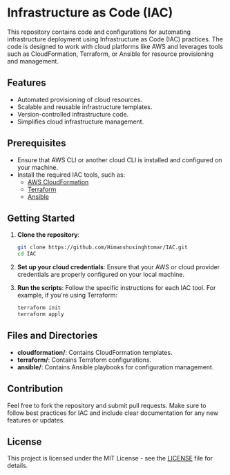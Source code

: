 
# Infrastructure as Code (IAC)

This repository contains code and configurations for automating infrastructure deployment using Infrastructure as Code (IAC) practices. The code is designed to work with cloud platforms like AWS and leverages tools such as CloudFormation, Terraform, or Ansible for resource provisioning and management.

## Features

- Automated provisioning of cloud resources.
- Scalable and reusable infrastructure templates.
- Version-controlled infrastructure code.
- Simplifies cloud infrastructure management.

## Prerequisites

- Ensure that AWS CLI or another cloud CLI is installed and configured on your machine.
- Install the required IAC tools, such as:
  - [AWS CloudFormation](https://docs.aws.amazon.com/cloudformation/)
  - [Terraform](https://www.terraform.io/)
  - [Ansible](https://www.ansible.com/)

## Getting Started

1. **Clone the repository**:
   ```bash
   git clone https://github.com/Himanshusinghtomar/IAC.git
   cd IAC
   ```

2. **Set up your cloud credentials**:
   Ensure that your AWS or cloud provider credentials are properly configured on your local machine.

3. **Run the scripts**:
   Follow the specific instructions for each IAC tool. For example, if you're using Terraform:
   ```bash
   terraform init
   terraform apply
   ```

## Files and Directories

- **cloudformation/**: Contains CloudFormation templates.
- **terraform/**: Contains Terraform configurations.
- **ansible/**: Contains Ansible playbooks for configuration management.

## Contribution

Feel free to fork the repository and submit pull requests. Make sure to follow best practices for IAC and include clear documentation for any new features or updates.

## License

This project is licensed under the MIT License - see the [LICENSE](LICENSE) file for details.
